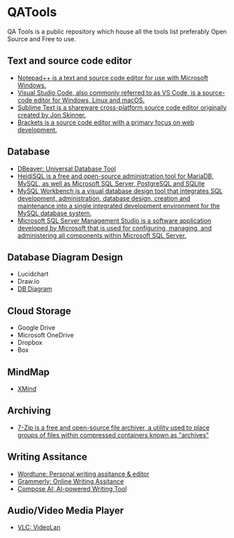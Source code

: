 # QATools
QA Tools is a public repository which house all the tools list preferably Open Source and Free to use.


## Text and source code editor
* [Notepad++ is a text and source code editor for use with Microsoft Windows.](https://notepad-plus-plus.org/downloads/)
* [Visual Studio Code, also commonly referred to as VS Code, is a source-code editor for Windows, Linux and macOS.](https://code.visualstudio.com/)
* [Sublime Text is a shareware cross-platform source code editor originally created by Jon Skinner.](https://www.sublimetext.com/)
* [Brackets is a source code editor with a primary focus on web development.](https://brackets.io/)

## Database
* [DBeaver: Universal Database Tool](https://dbeaver.io/)
* [HeidiSQL is a free and open-source administration tool for MariaDB, MySQL, as well as Microsoft SQL Server, PostgreSQL and SQLite](https://www.heidisql.com/)
* [MySQL Workbench is a visual database design tool that integrates SQL development, administration, database design, creation and maintenance into a single integrated development environment for the MySQL database system.](https://www.mysql.com/products/workbench/)
* [Microsoft SQL Server Management Studio is a software application developed by Microsoft that is used for configuring, managing, and administering all components within Microsoft SQL Server.](https://learn.microsoft.com/en-us/sql/ssms/download-sql-server-management-studio-ssms?view=sql-server-ver16)

## Database Diagram Design
* Lucidchart
* Draw.io
* [DB Diagram](https://dbdiagram.io/)

## Cloud Storage
* Google Drive
* Microsoft OneDrive
* Dropbox
* Box

## MindMap
* [XMind](https://xmind.app/)

## Archiving
* [7-Zip is a free and open-source file archiver, a utility used to place groups of files within compressed containers known as "archives"](https://www.7-zip.org/)

## Writing Assitance
* [Wordtune: Personal writing assitance & editor](https://www.wordtune.com/)
* [Grammerly: Online Writing Assitance](https://www.grammarly.com/)
* [Compose AI: AI-powered Writing Tool](https://www.compose.ai/)

## Audio/Video Media Player
* [VLC: VideoLan](https://www.videolan.org/)
